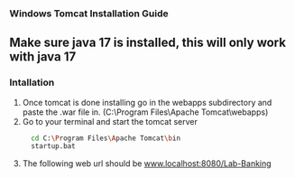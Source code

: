 ### Windows Tomcat Installation Guide
## Make sure java 17 is installed, this will only work with java 17

### Intallation
1. Once tomcat is done installing go in the webapps subdirectory and paste the .war file in. (C:\Program Files\Apache Tomcat\webapps)
2. Go to your terminal and start the tomcat server
   ```bash
     cd C:\Program Files\Apache Tomcat\bin
     startup.bat
   ```
3. The following web url should be www.localhost:8080/Lab-Banking

